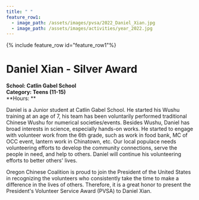 ```yaml
---
title: " "
feature_row1:
  - image_path: /assets/images/pvsa/2022_Daniel_Xian.jpg
  - image_path: /assets/images/activities/year_2022.jpg
---
```


{% include feature_row id="feature_row1"%}

# Daniel Xian - Silver Award

**School: Catlin Gabel School**  
**Category: Teens (11-15)**  
**Hours: **  

Daniel is a Junior student at Catlin Gabel School. He started his Wushu training at an age of 7, his team has been voluntarily performed traditional Chinese Wushu for numerical societies/events. Besides Wushu, Daniel has broad interests in science, especially hands-on works. He started to engage with volunteer work from the 6th grade, such as work in food bank, MC of OCC event, lantern work in Chinatown, etc. Our local populace needs volunteering efforts to develop the community connections, serve the people in need, and help to others. Daniel will continue his volunteering efforts to better others' lives.

Oregon Chinese Coalition is proud to join the President of the United States in recognizing the volunteers who consistently take the time to make a difference in the lives of others. Therefore, it is a great honor to present the President's Volunteer Service Award (PVSA) to Daniel Xian.
